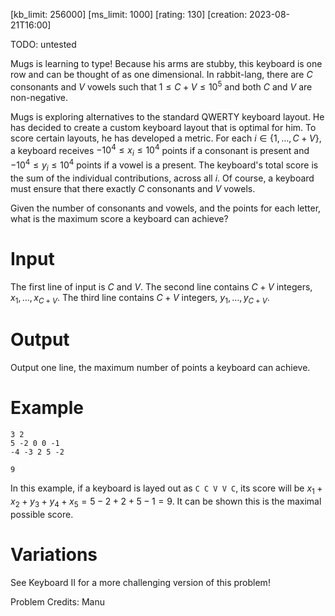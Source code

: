 [kb_limit: 256000]
[ms_limit: 1000]
[rating: 130]
[creation: 2023-08-21T16:00]

TODO: untested

Mugs is learning to type! Because his arms are stubby, this keyboard is one row and can be thought of as one dimensional. In rabbit-lang, there are $C$ consonants and $V$ vowels such that $1 \le  C + V \le 10^5$ and both $C$ and $V$ are non-negative. 

Mugs is exploring alternatives to the standard QWERTY keyboard layout. He has decided to create a custom keyboard layout that is optimal for him. To score certain layouts, he has developed a metric. For each $i \in \{1, \ldots, C + V\}$, a keyboard receives $-10^4 \le x_i \le 10^4$ points if a consonant is present and $-10^4 \le y_i \le 10^4$ points if a vowel is a present. The keyboard's total score is the sum of the individual contributions, across all $i$. Of course, a keyboard must ensure that there exactly $C$ consonants and $V$ vowels.

Given the number of consonants and vowels, and the points for each letter, what is the maximum score a keyboard can achieve?

# Input

The first line of input is $C$ and $V$. 
The second line contains $C + V$ integers, $x_1, \ldots, x_{C+V}$.
The third line contains $C + V$ integers, $y_1, \ldots, y_{C+V}$.

# Output

Output one line, the maximum number of points a keyboard can achieve.

# Example
```in
3 2
5 -2 0 0 -1
-4 -3 2 5 -2
```
```out
9
```

In this example, if a keyboard is layed out as `C C V V C`, its score will be $x_1 + x_2 + y_3 + y_4 + x_5 = 5 - 2 + 2 + 5 - 1 = 9$. It can be shown this is the maximal possible score. 

# Variations

See Keyboard II for a more challenging version of this problem!

Problem Credits: Manu
